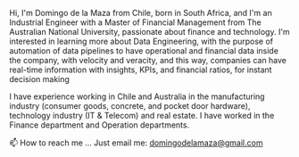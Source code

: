 Hi, I'm Domingo de la Maza from Chile, born in South Africa, and I'm an Industrial Engineer with a Master of Financial Management from The Australian National University, passionate about 
finance and technology.
I'm interested in learning more about Data Engineering, with the purpose of automation of data pipelines to have operational and financial data inside
the company, with velocity and veracity, and this way, companies can have real-time information with insights, KPIs, and financial ratios, for instant decision making

I have experience working in Chile and Australia in the manufacturing industry (consumer goods, concrete, and pocket door hardware), technology industry (IT & Telecom)
and real estate. I have worked in the Finance department and Operation departments.



📫 How to reach me ... Just email me: domingodelamaza@gmail.com 
